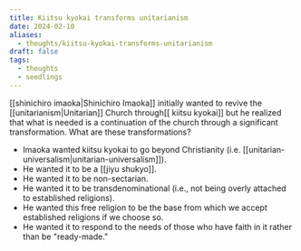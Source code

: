 ```yaml
---
title: Kiitsu kyokai transforms unitarianism
date: 2024-02-10
aliases:
  - thoughts/kiitsu-kyokai-transforms-unitarianism
draft: false
tags:
  - thoughts
  - seedlings
---
```

[[shinichiro imaoka|Shinichiro Imaoka]] initially wanted to revive the [[unitarianism|Unitarian]] Church through[[ kiitsu kyokai]] but he realized that what is needed is a continuation of the church through a significant transformation. What are these transformations?

- Imaoka wanted kiitsu kyokai to go beyond Christianity (i.e. [[unitarian-universalism|unitarian-universalism]]).
- He wanted it to be a [[jiyu shukyo]].
- He wanted it to be non-sectarian.
- He wanted it to be transdenominational (i.e., not being overly attached to established religions).
- He wanted this free religion to be the base from which we accept established religions if we choose so.
- He wanted it to respond to the needs of those who have faith in it rather than be "ready-made."